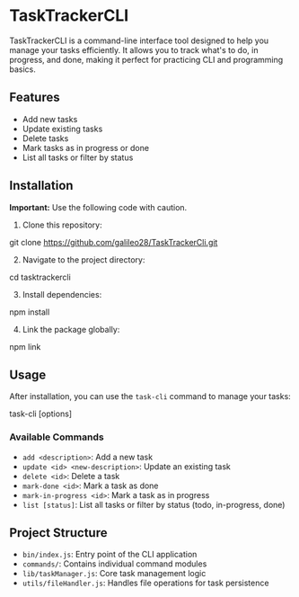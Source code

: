 # TaskTrackerCLI

TaskTrackerCLI is a command-line interface tool designed to help you manage your tasks efficiently. It allows you to track what's to do, in progress, and done, making it perfect for practicing CLI and programming basics.

## Features

* Add new tasks
* Update existing tasks
* Delete tasks
* Mark tasks as in progress or done
* List all tasks or filter by status

## Installation

**Important:** Use the following code with caution.

1. Clone this repository:

git clone https://github.com/galileo28/TaskTrackerCli.git


2. Navigate to the project directory:

cd tasktrackercli


3. Install dependencies:

npm install


4. Link the package globally:

npm link


## Usage

After installation, you can use the `task-cli` command to manage your tasks:

task-cli <command> [options]


### Available Commands

* `add <description>`: Add a new task
* `update <id> <new-description>`: Update an existing task
* `delete <id>`: Delete a task
* `mark-done <id>`: Mark a task as done
* `mark-in-progress <id>`: Mark a task as in progress
* `list [status]`: List all tasks or filter by status (todo, in-progress, done)

## Project Structure

* `bin/index.js`: Entry point of the CLI application
* `commands/`: Contains individual command modules
* `lib/taskManager.js`: Core task management logic
* `utils/fileHandler.js`: Handles file operations for task persistence
